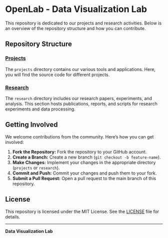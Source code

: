 # OpenLab - Data Visualization Lab

This repository is dedicated to our projects and research activities. Below is an overview of the repository structure and how you can contribute.

## Repository Structure

### [Projects](./projects/)

The `projects` directory contains our various tools and applications. Here, you will find the source code for different projects.

### [Research](./research/)

The `research` directory includes our research papers, experiments, and analysis. This section hosts publications, reports, and scripts for research experiments and data processing.

## Getting Involved

We welcome contributions from the community. Here’s how you can get involved:

1. **Fork the Repository:** Fork the repository to your GitHub account.
2. **Create a Branch:** Create a new branch (`git checkout -b feature-name`).
3. **Make Changes:** Implement your changes in the appropriate directory (`projects` or `research`).
4. **Commit and Push:** Commit your changes and push them to your fork.
5. **Submit a Pull Request:** Open a pull request to the main branch of this repository.

## License

This repository is licensed under the MIT License. See the [LICENSE](LICENSE) file for details.

---

**Data Visualization Lab**
